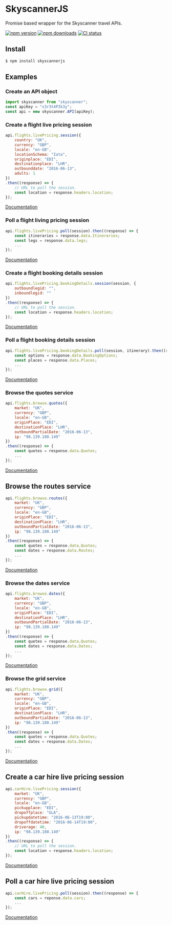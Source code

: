 # SkyscannerJS

Promise based wrapper for the Skyscanner travel APIs.

[![npm version](https://badge.fury.io/js/skyscannerjs.svg)](https://badge.fury.io/js/skyscannerjs)
[![npm downloads](https://img.shields.io/npm/dm/skyscannerjs.svg)](https://img.shields.io/npm/dm/skyscannerjs)
[![CI status](https://travis-ci.org/Garee/skyscannerjs.svg?branch=master)](https://travis-ci.org/Garee/skyscannerjs)

## Install

```sh
$ npm install skyscannerjs
```

## Examples

### Create an API object

```javascript
import skyscanner from "skyscanner";
const apiKey = "s3r3t4PIk3y";
const api = new skyscanner.API(apiKey);
```

### Create a flight live pricing session

```javascript
api.flights.livePricing.session({
    country: "UK",
    currency: "GBP",
    locale: "en-GB",
    locationSchema: "Iata",
    originplace: "EDI",
    destinationplace: "LHR",
    outbounddate: "2016-06-13",
    adults: 1
})
.then((response) => {
    // URL to poll the session.
    const location = response.headers.location;                                     
});
```

[Documentation](http://business.skyscanner.net/portal/en-GB/Documentation/FlightsLivePricingList#createsession)

### Poll a flight living pricing session

```javascript
api.flights.livePricing.poll(session).then((response) => {
    const itineraries = response.data.Itineraries;
    const legs = response.data.legs;
    ...
});
```

[Documentation](http://business.skyscanner.net/portal/en-GB/Documentation/FlightsLivePricingList#pollsession)

### Create a flight booking details session

```javascript
api.flights.livePricing.bookingDetails.session(session, {
    outboundlegid: "",
    inboundlegid: ""
})
.then((response) => {
    // URL to poll the session.
    const location = response.headers.location;                                     
});
```

[Documentation](http://business.skyscanner.net/portal/en-GB/Documentation/FlightsLivePricingList#createbookingdetails)

### Poll a flight booking details session

```javascript
api.flights.livePricing.bookingDetails.poll(session, itinerary).then((response) => {
    const options = response.data.BookingOptions;    
    const places = response.data.Places;
    ...
});
```

[Documentation](http://business.skyscanner.net/portal/en-GB/Documentation/FlightsLivePricingList#pollbookingdetails)

### Browse the quotes service

```javascript
api.flights.browse.quotes({
    market: "UK",
    currency: "GBP",
    locale: "en-GB",
    originPlace: "EDI",
    destinationPlace: "LHR",
    outboundPartialDate: "2016-06-13",
    ip: "98.139.180.149"
})
.then((response) => {
    const quotes = response.data.Quotes;
    ...
});
```

[Documentation](http://business.skyscanner.net/portal/en-GB/Documentation/FlightsBrowseCacheQuotes)

## Browse the routes service

```javascript
api.flights.browse.routes({
    market: "UK",
    currency: "GBP",
    locale: "en-GB",
    originPlace: "EDI",
    destinationPlace: "LHR",
    outboundPartialDate: "2016-06-13",
    ip: "98.139.180.149"
})
.then((response) => {
    const quotes = response.data.Quotes;
    const dates = response.data.Routes;
    ...
});
```

[Documentation](http://business.skyscanner.net/portal/en-GB/Documentation/FlightsBrowseCacheRoutes)

### Browse the dates service

```javascript
api.flights.browse.dates({
    market: "UK",
    currency: "GBP",
    locale: "en-GB",
    originPlace: "EDI",
    destinationPlace: "LHR",
    outboundPartialDate: "2016-06-13",
    ip: "98.139.180.149"
})
.then((response) => {
    const quotes = response.data.Quotes;
    const dates = response.data.Dates;
    ...
});
```

[Documentation](http://business.skyscanner.net/portal/en-GB/Documentation/FlightsBrowseCacheDates)

### Browse the grid service

```javascript
api.flights.browse.grid({
    market: "UK",
    currency: "GBP",
    locale: "en-GB",
    originPlace: "EDI",
    destinationPlace: "LHR",
    outboundPartialDate: "2016-06-13",
    ip: "98.139.180.149"
})
.then((response) => {
    const quotes = response.data.Quotes;
    const dates = response.data.Dates;
    ...
});
```

[Documentation](http://business.skyscanner.net/portal/en-GB/Documentation/FlightsBrowseCacheGrid)

## Create a car hire live pricing session

```javascript
api.carHire.livePricing.session({
    market: "UK",
    currency: "GBP",
    locale: "en-GB",
    pickupplace: "EDI",
    dropoffplace: "GLA",
    pickupdatetime: "2016-06-13T19:00",
    dropoffdatetime: "2016-06-14T19:00",
    driverage: 40,
    ip: "98.139.180.149"
})
.then((response) => {
    // URL to poll the session.
    const location = response.headers.location;
});
```
[Documentation](http://business.skyscanner.net/portal/en-GB/Documentation/CarHireLivePricing#createsession)

## Poll a car hire live pricing session

```javascript
api.carHire.livePricing.poll(session).then((response) => {
    const cars = reponse.data.cars;
    ...
});
```

[Documentation](http://business.skyscanner.net/portal/en-GB/Documentation/CarHireLivePricing#pollsession)

